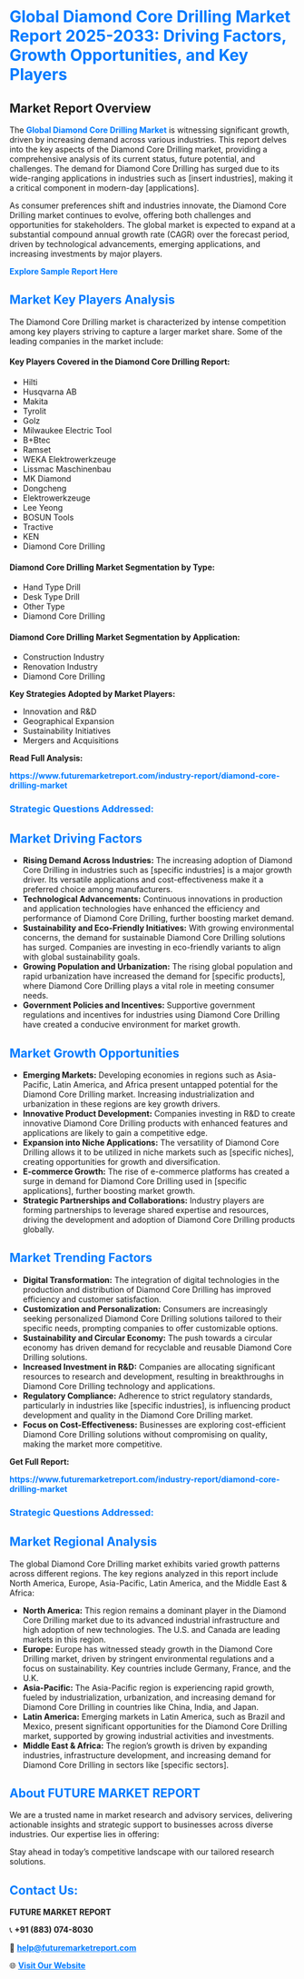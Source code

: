 <h1 style="color: #007BFF;">Global Diamond Core Drilling Market Report 2025-2033: Driving Factors, Growth Opportunities, and Key Players</h1>

<section id="overview">
<h2>Market Report Overview</h2>
<p>The <a href="https://www.futuremarketreport.com/industry-report/diamond-core-drilling-market" style="color: #007BFF; text-decoration: none;"><strong>Global Diamond Core Drilling Market</strong></a> is witnessing significant growth, driven by increasing demand across various industries. This report delves into the key aspects of the Diamond Core Drilling market, providing a comprehensive analysis of its current status, future potential, and challenges. The demand for Diamond Core Drilling has surged due to its wide-ranging applications in industries such as [insert industries], making it a critical component in modern-day [applications].</p>
<p>As consumer preferences shift and industries innovate, the Diamond Core Drilling market continues to evolve, offering both challenges and opportunities for stakeholders. The global market is expected to expand at a substantial compound annual growth rate (CAGR) over the forecast period, driven by technological advancements, emerging applications, and increasing investments by major players.</p>
</section>

<section id="overview">
<p><a href="https://www.futuremarketreport.com/request-sample/reportId=100679" style="color: #007BFF; text-decoration: none;"><strong>Explore Sample Report Here</strong></a></p>
</section>

<section id="key-players">
<h2 style="color: #007BFF;">Market Key Players Analysis</h2>
<p>The Diamond Core Drilling market is characterized by intense competition among key players striving to capture a larger market share. Some of the leading companies in the market include:</p>
<h4>Key Players Covered in the Diamond Core Drilling Report:</h4>
<ul><li>Hilti</li><li>Husqvarna AB</li><li>Makita</li><li>Tyrolit</li><li>Golz</li><li>Milwaukee Electric Tool</li><li>B+Btec</li><li>Ramset</li><li>WEKA Elektrowerkzeuge</li><li>Lissmac Maschinenbau</li><li>MK Diamond</li><li>Dongcheng</li><li>Elektrowerkzeuge</li><li>Lee Yeong</li><li>BOSUN Tools</li><li>Tractive</li><li>KEN</li><li>Diamond Core Drilling</li></ul>
<h4>Diamond Core Drilling Market Segmentation by Type:</h4>
<ul><li>Hand Type Drill</li><li>Desk Type Drill</li><li>Other Type</li><li>Diamond Core Drilling</li></ul>

<h4>Diamond Core Drilling Market Segmentation by Application:</h4>
<ul><li>Construction Industry</li><li>Renovation Industry</li><li>Diamond Core Drilling</li></ul>
<p><strong>Key Strategies Adopted by Market Players:</strong></p>
<ul>
<li>Innovation and R&D</li>
<li>Geographical Expansion</li>
<li>Sustainability Initiatives</li>
<li>Mergers and Acquisitions</li>
</ul>
</section>

<section>
<p><strong>Read Full Analysis: </strong></p><a href="https://www.futuremarketreport.com/industry-report/diamond-core-drilling-market" style="color: #007BFF; text-decoration: none;"><strong>https://www.futuremarketreport.com/industry-report/diamond-core-drilling-market</strong></a>
<h3 style="color: #007BFF;">Strategic Questions Addressed:</h3>
</section>

<section id="driving-factors">
<h2 style="color: #007BFF;">Market Driving Factors</h2>
<ul>
<li><strong>Rising Demand Across Industries:</strong> The increasing adoption of Diamond Core Drilling in industries such as [specific industries] is a major growth driver. Its versatile applications and cost-effectiveness make it a preferred choice among manufacturers.</li>
<li><strong>Technological Advancements:</strong> Continuous innovations in production and application technologies have enhanced the efficiency and performance of Diamond Core Drilling, further boosting market demand.</li>
<li><strong>Sustainability and Eco-Friendly Initiatives:</strong> With growing environmental concerns, the demand for sustainable Diamond Core Drilling solutions has surged. Companies are investing in eco-friendly variants to align with global sustainability goals.</li>
<li><strong>Growing Population and Urbanization:</strong> The rising global population and rapid urbanization have increased the demand for [specific products], where Diamond Core Drilling plays a vital role in meeting consumer needs.</li>
<li><strong>Government Policies and Incentives:</strong> Supportive government regulations and incentives for industries using Diamond Core Drilling have created a conducive environment for market growth.</li>
</ul>
</section>

<section id="growth-opportunities">
<h2 style="color: #007BFF;">Market Growth Opportunities</h2>
<ul>
<li><strong>Emerging Markets:</strong> Developing economies in regions such as Asia-Pacific, Latin America, and Africa present untapped potential for the Diamond Core Drilling market. Increasing industrialization and urbanization in these regions are key growth drivers.</li>
<li><strong>Innovative Product Development:</strong> Companies investing in R&D to create innovative Diamond Core Drilling products with enhanced features and applications are likely to gain a competitive edge.</li>
<li><strong>Expansion into Niche Applications:</strong> The versatility of Diamond Core Drilling allows it to be utilized in niche markets such as [specific niches], creating opportunities for growth and diversification.</li>
<li><strong>E-commerce Growth:</strong> The rise of e-commerce platforms has created a surge in demand for Diamond Core Drilling used in [specific applications], further boosting market growth.</li>
<li><strong>Strategic Partnerships and Collaborations:</strong> Industry players are forming partnerships to leverage shared expertise and resources, driving the development and adoption of Diamond Core Drilling products globally.</li>
</ul>
</section>

<section id="trending-factors">
<h2 style="color: #007BFF;">Market Trending Factors</h2>
<ul>
<li><strong>Digital Transformation:</strong> The integration of digital technologies in the production and distribution of Diamond Core Drilling has improved efficiency and customer satisfaction.</li>
<li><strong>Customization and Personalization:</strong> Consumers are increasingly seeking personalized Diamond Core Drilling solutions tailored to their specific needs, prompting companies to offer customizable options.</li>
<li><strong>Sustainability and Circular Economy:</strong> The push towards a circular economy has driven demand for recyclable and reusable Diamond Core Drilling solutions.</li>
<li><strong>Increased Investment in R&D:</strong> Companies are allocating significant resources to research and development, resulting in breakthroughs in Diamond Core Drilling technology and applications.</li>
<li><strong>Regulatory Compliance:</strong> Adherence to strict regulatory standards, particularly in industries like [specific industries], is influencing product development and quality in the Diamond Core Drilling market.</li>
<li><strong>Focus on Cost-Effectiveness:</strong> Businesses are exploring cost-efficient Diamond Core Drilling solutions without compromising on quality, making the market more competitive.</li>
</ul>
</section>

<section>
<p><strong>Get Full Report: </strong></p><a href="https://www.futuremarketreport.com/industry-report/diamond-core-drilling-market" style="color: #007BFF; text-decoration: none;"><strong>https://www.futuremarketreport.com/industry-report/diamond-core-drilling-market</strong></a>
<h3 style="color: #007BFF;">Strategic Questions Addressed:</h3>
</section>


<section id="regional-analysis">
<h2 style="color: #007BFF;">Market Regional Analysis</h2>
<p>The global Diamond Core Drilling market exhibits varied growth patterns across different regions. The key regions analyzed in this report include North America, Europe, Asia-Pacific, Latin America, and the Middle East & Africa:</p>
<ul>
<li><strong>North America:</strong> This region remains a dominant player in the Diamond Core Drilling market due to its advanced industrial infrastructure and high adoption of new technologies. The U.S. and Canada are leading markets in this region.</li>
<li><strong>Europe:</strong> Europe has witnessed steady growth in the Diamond Core Drilling market, driven by stringent environmental regulations and a focus on sustainability. Key countries include Germany, France, and the U.K.</li>
<li><strong>Asia-Pacific:</strong> The Asia-Pacific region is experiencing rapid growth, fueled by industrialization, urbanization, and increasing demand for Diamond Core Drilling in countries like China, India, and Japan.</li>
<li><strong>Latin America:</strong> Emerging markets in Latin America, such as Brazil and Mexico, present significant opportunities for the Diamond Core Drilling market, supported by growing industrial activities and investments.</li>
<li><strong>Middle East & Africa:</strong> The region’s growth is driven by expanding industries, infrastructure development, and increasing demand for Diamond Core Drilling in sectors like [specific sectors].</li>
</ul>
</section>

<footer>
<h2 style="color: #007BFF;">About FUTURE MARKET REPORT</h2>
<p>We are a trusted name in market research and advisory services, delivering actionable insights and strategic support to businesses across diverse industries. Our expertise lies in offering:</p>

<p>Stay ahead in today’s competitive landscape with our tailored research solutions.</p>

<h2 style="color: #007BFF;">Contact Us:</h2>
<p><strong>FUTURE MARKET REPORT</strong></p>
<p>📞 <strong>+91 (883) 074-8030</strong></p>
<p>📧 <strong><a href="mailto:help@futuremarketreport.com" style="color: #007BFF;">help@futuremarketreport.com</a></strong></p>
<p>🌐 <strong><a href="https://www.futuremarketreport.com/" style="color: #007BFF;">Visit Our Website</a></strong></p>
</footer>